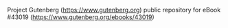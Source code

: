 Project Gutenberg (https://www.gutenberg.org) public repository for eBook #43019 (https://www.gutenberg.org/ebooks/43019)

